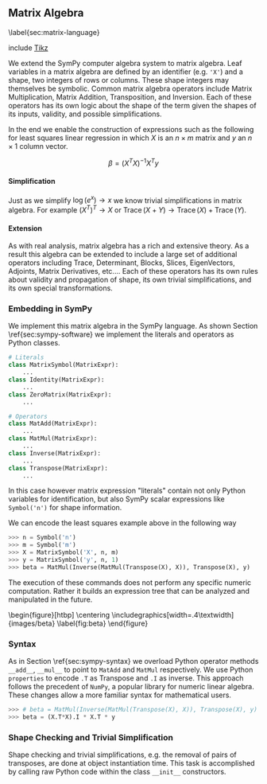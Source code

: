 
Matrix Algebra
--------------

\label{sec:matrix-language}

include [Tikz](tikz_math.md)

We extend the SymPy computer algebra system to matrix algebra.  Leaf variables in a matrix algebra are defined by an identifier (e.g. `'X'`) and a shape, two integers of rows or columns.  These shape integers may themselves be symbolic. Common matrix algebra operators include Matrix Multiplication, Matrix Addition, Transposition, and Inversion.  Each of these operators has its own logic about the shape of the term given the shapes of its inputs, validity, and possible simplifications.

In the end we enable the construction of expressions such as the following for least squares linear regression in which $X$ is an $n \times m$ matrix and $y$ an $n \times 1$ column vector.

$$\beta = (X^T X)^{-1} X^T y $$


#### Simplification

Just as we simplify $\log(e^x) \rightarrow x$ we know trivial simplifications in matrix algebra.  For example $(X^T)^T \rightarrow X$ or $\operatorname{Trace}(X + Y) \rightarrow \operatorname{Trace}(X) + \operatorname{Trace}(Y)$. 


#### Extension 

As with real analysis, matrix algebra has a rich and extensive theory.  As a result this algebra can be extended to include a large set of additional operators including Trace, Determinant, Blocks, Slices, EigenVectors, Adjoints, Matrix Derivatives, etc....   Each of these operators has its own rules about validity and propagation of shape, its own trivial simplifications, and its own special transformations.

### Embedding in SymPy

We implement this matrix algebra in the SymPy language.  As shown Section \ref{sec:sympy-software} we implement the literals and operators as Python classes.

~~~~~~~~~~Python
# Literals
class MatrixSymbol(MatrixExpr):
    ...
class Identity(MatrixExpr):
    ...
class ZeroMatrix(MatrixExpr):
    ...

# Operators 
class MatAdd(MatrixExpr):
    ...
class MatMul(MatrixExpr):
    ...
class Inverse(MatrixExpr):
    ...
class Transpose(MatrixExpr):
    ...
~~~~~~~~~~

In this case however matrix expression "literals" contain not only Python variables for identification, but also SymPy scalar expressions like `Symbol('n')` for shape information.

We can encode the least squares example above in the following way

~~~~~~~~~~~Python
>>> n = Symbol('n')
>>> m = Symbol('m')
>>> X = MatrixSymbol('X', n, m)
>>> y = MatrixSymbol('y', n, 1)
>>> beta = MatMul(Inverse(MatMul(Transpose(X), X)), Transpose(X), y)
~~~~~~~~~~~

The execution of these commands does not perform any specific numeric computation.  Rather it builds an expression tree that can be analyzed and manipulated in the future.

\begin{figure}[htbp]
\centering
\includegraphics[width=.4\textwidth]{images/beta}
\label{fig:beta}
\end{figure}

### Syntax

As in Section \ref{sec:sympy-syntax} we overload Python operator methods `__add__`, `__mul__` to point to `MatAdd` and `MatMul` respectively.  We use Python `properties` to encode `.T` as Transpose and `.I` as inverse.  This approach follows the precedent of `NumPy`, a popular library for numeric linear algebra.  These changes allow a more familiar syntax for mathematical users.

~~~~~~~~~~~Python
>>> # beta = MatMul(Inverse(MatMul(Transpose(X), X)), Transpose(X), y)
>>> beta = (X.T*X).I * X.T * y
~~~~~~~~~~~

### Shape Checking and Trivial Simplification

Shape checking and trivial simplifications, e.g. the removal of pairs of transposes, are done at object instantiation time.  This task is accomplished by calling raw Python code within the class `__init__` constructors.
